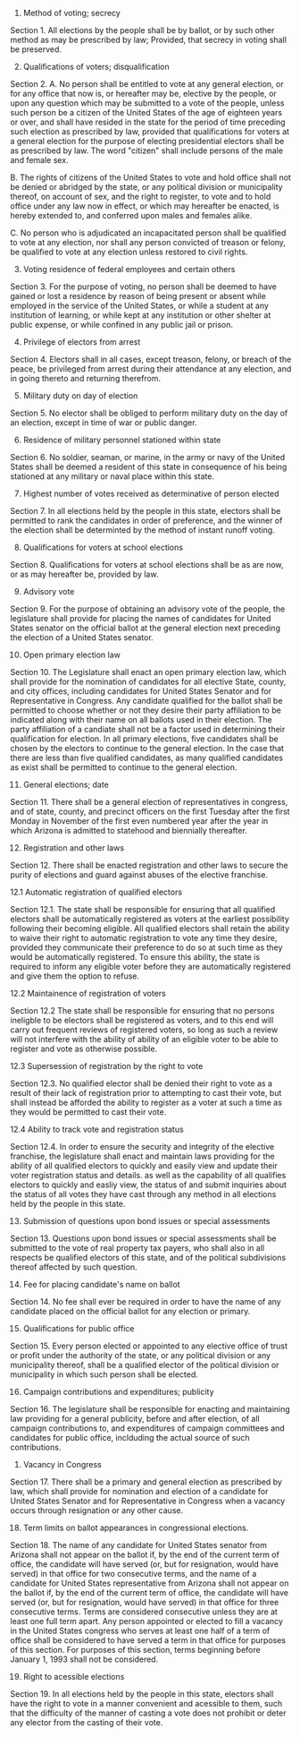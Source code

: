 1. Method of voting; secrecy

Section 1. All elections by the people shall be by ballot, or
by such other method as may be prescribed by law; Provided, that secrecy in
voting shall be preserved.

2.  Qualifications of voters; disqualification

Section 2. A. No person shall be entitled to vote at any general
election, or for any office that now is, or hereafter may be, elective by the
people, or upon any question which may be submitted to a vote of the people,
unless such person be a citizen of the United States of the age of eighteen
years or over, and shall have resided in the state for the period of time
preceding such election as prescribed by law, provided that qualifications for
voters at a general election for the purpose of electing presidential electors
shall be as prescribed by law. The word "citizen" shall include persons of the
male and female sex.

B. The rights of citizens of the United States to vote and hold office
shall not be denied or abridged by the state, or any political division or
municipality thereof, on account of sex, and the right to register, to vote
and to hold office under any law now in effect, or which may hereafter be
enacted, is hereby extended to, and conferred upon males and females alike.

C. No person who is adjudicated an incapacitated person shall be
qualified to vote at any election, nor shall any person convicted of treason
or felony, be qualified to vote at any election unless restored to civil
rights.

3. Voting residence of federal employees and certain
   others

Section 3. For the purpose of voting, no person shall be deemed
to have gained or lost a residence by reason of being present or absent while
employed in the service of the United States, or while a student at any
institution of learning, or while kept at any institution or other shelter at
public expense, or while confined in any public jail or prison.

4. Privilege of electors from arrest

Section 4. Electors shall in all cases, except treason, felony,
or breach of the peace, be privileged from arrest during their attendance at
any election, and in going thereto and returning therefrom.

5. Military duty on day of election

Section 5. No elector shall be obliged to perform military duty
on the day of an election, except in time of war or public danger.

6. Residence of military personnel stationed within
   state

Section 6. No soldier, seaman, or marine, in the army or navy
of the United States shall be deemed a resident of this state in consequence
of his being stationed at any military or naval place within this state.

7. Highest number of votes received as determinative
   of person elected

Section 7. In all elections held by the people in this state,
electors shall be permitted to rank the candidates in order of preference,
and the winner of the election shall be determinted by the method of instant
runoff voting.

8. Qualifications for voters at school elections

Section 8. Qualifications for voters at school elections shall
be as are now, or as may hereafter be, provided by law.

9. Advisory vote

Section 9. For the purpose of obtaining an advisory vote of the
people, the legislature shall provide for placing the names of candidates for
United States senator on the official ballot at the general election next
preceding the election of a United States senator.

10. Open primary election law

Section 10. The Legislature shall enact an open primary
election law, which shall provide for the nomination of candidates for all
elective State, county, and city offices, including candidates for United
States Senator and for Representative in Congress. Any candidate qualified
for the ballot shall be permitted to choose whether or not they desire their
party affiliation to be indicated along with their name on all ballots used
in their election. The party affiliation of a candiate shall not be a factor
used in determining their qualification for election. In all primary elections,
five candidates shall be chosen by the electors to continue to the general
election. In the case that there are less than five qualified candidates, as
many qualified candidates as exist shall be permitted to continue to the
general election.

11. General elections; date

Section 11. There shall be a general election of
representatives in congress, and of state, county, and precinct officers on
the first Tuesday after the first Monday in November of the first even
numbered year after the year in which Arizona is admitted to statehood and
biennially thereafter.

12. Registration and other laws

Section 12. There shall be enacted registration and other laws
to secure the purity of elections and guard against abuses of the elective
franchise. 

12.1 Automatic registration of qualified electors

Section 12.1. The state shall be responsible for ensuring that all qualified
electors shall be automatically registered as voters at the earliest possibility
following their becoming eligible. All qualified electors shall retain the ability
to waive their right to automatic registration to vote any time they desire,
provided they communicate their preference to do so at such time as they would be
automatically registered. To ensure this ability, the state is required to inform
any eligible voter before they are automatically registered and give them the option
to refuse.

12.2 Maintainence of registration of voters

Section 12.2 The state shall be responsible for ensuring that no persons ineligble
to be electors shall be registered as voters, and to this end will carry out frequent
reviews of registered voters, so long as such a review will not interfere with the
ability of ability of an eligible voter to be able to register and vote as otherwise
possible.

12.3 Supersession of registration by the right to vote

Section 12.3. No qualified elector shall be denied their right to vote as a
result of their lack of registration prior to attempting to cast their vote,
but shall instead be afforded the ability to register as a voter at such a 
time as they would be permitted to cast their vote.

12.4 Ability to track vote and registration status

Section 12.4. In order to ensure the security and integrity of the elective franchise,
the legislature shall enact and maintain laws providing for the ability of all qualified 
electors to quickly and easily view and update their voter registration status and 
details. as well as the capability of all qualifies electors to quickly and easliy view,
the status of and submit inquiries about the status of all votes they have cast through
any method in all elections held by the people in this state. 


13. Submission of questions upon bond issues or
    special assessments

Section 13. Questions upon bond issues or special assessments
shall be submitted to the vote of real property tax payers, who shall also in
all respects be qualified electors of this state, and of the political
subdivisions thereof affected by such question.

14.  Fee for placing candidate's name on ballot

Section 14. No fee shall ever be required in order to have the
name of any candidate placed on the official ballot for any election or
primary.

15. Qualifications for public office

Section 15. Every person elected or appointed to any elective
office of trust or profit under the authority of the state, or any political
division or any municipality thereof, shall be a qualified elector of the
political division or municipality in which such person shall be elected.

16. Campaign contributions and expenditures;
    publicity

Section 16. The legislature shall be responsible for enacting and maintaining
law providing for a general publicity, before and after election, of all
campaign contributions to, and expenditures of campaign committees and
candidates for public office, inclduding the actual source of such
contributions.

1.  Vacancy in Congress

Section 17. There shall be a primary and general election as prescribed by law, which shall provide for nomination and election of a candidate for United States Senator and for Representative in Congress when a vacancy occurs through resignation or any other cause.

18. Term limits on ballot appearances in
    congressional elections.

Section 18. The name of any candidate for United States senator
from Arizona shall not appear on the ballot if, by the end of the current term
of office, the candidate will have served (or, but for resignation, would have
served) in that office for two consecutive terms, and the name of a candidate
for United States representative from Arizona shall not appear on the ballot
if, by the end of the current term of office, the candidate will have served
(or, but for resignation, would have served) in that office for three
consecutive terms. Terms are considered consecutive unless they are at least
one full term apart. Any person appointed or elected to fill a vacancy in the
United States congress who serves at least one half of a term of office shall
be considered to have served a term in that office for purposes of this
section. For purposes of this section, terms beginning before January 1, 1993
shall not be considered.

19.  Right to acessible elections

Section 19. In all elections held by the people in this state, electors shall
have the right to vote in a manner convenient and acessible to them, such that
the difficulty of the manner of casting a vote does not prohibit or deter any
elector from the casting of their vote.

